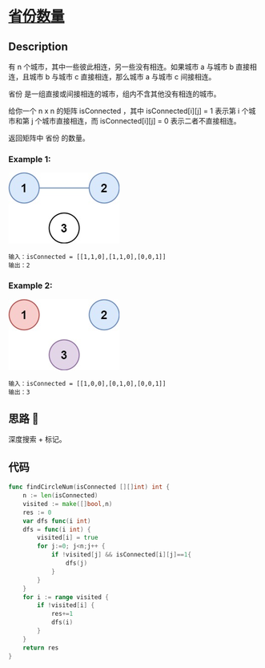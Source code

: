 # [省份数量](https://leetcode-cn.com/problems/number-of-provinces/)

## Description

有 n 个城市，其中一些彼此相连，另一些没有相连。如果城市 a 与城市 b 直接相连，且城市 b 与城市 c 直接相连，那么城市 a 与城市 c 间接相连。

省份 是一组直接或间接相连的城市，组内不含其他没有相连的城市。

给你一个 n x n 的矩阵 isConnected ，其中 isConnected[i][j] = 1 表示第 i 个城市和第 j 个城市直接相连，而 isConnected[i][j] = 0 表示二者不直接相连。

返回矩阵中 省份 的数量。

### Example 1:
![img.png](graph1.jpg)
````
输入：isConnected = [[1,1,0],[1,1,0],[0,0,1]]
输出：2
````

### Example 2:
![img.png](graph2.jpg)
````
输入：isConnected = [[1,0,0],[0,1,0],[0,0,1]]
输出：3
````

## 思路 :whale:

深度搜索 + 标记。

## 代码
```` Go
func findCircleNum(isConnected [][]int) int {
    n := len(isConnected)
    visited := make([]bool,n)
    res := 0
    var dfs func(i int)
    dfs = func(i int) {
        visited[i] = true
        for j:=0; j<n;j++ {
            if !visited[j] && isConnected[i][j]==1{
                dfs(j)
            }
        }
    }
    for i := range visited {
        if !visited[i] {
            res+=1
            dfs(i)
        }
    }
    return res
}
````

